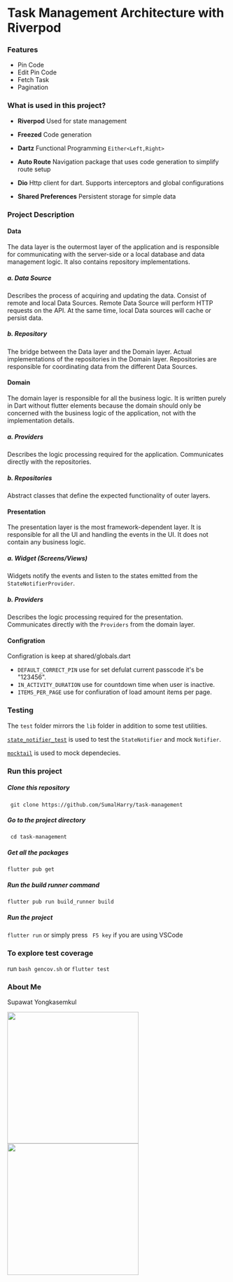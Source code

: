 # Task Management Architecture with Riverpod

### Features

- Pin Code
- Edit Pin Code
- Fetch Task
- Pagination

### What is used in this project?

- **Riverpod**
  Used for state management
- **Freezed**
  Code generation

- **Dartz**
  Functional Programming `Either<Left,Right>`
- **Auto Route**
  Navigation package that uses code generation to simplify route setup
- **Dio**
  Http client for dart. Supports interceptors and global configurations
- **Shared Preferences**
  Persistent storage for simple data

### Project Description

#### Data

The data layer is the outermost layer of the application and is responsible for communicating with the server-side or a local database and data management logic. It also contains repository implementations.

##### a. Data Source

Describes the process of acquiring and updating the data.
Consist of remote and local Data Sources. Remote Data Source will perform HTTP requests on the API. At the same time, local Data sources will cache or persist data.

##### b. Repository

The bridge between the Data layer and the Domain layer.
Actual implementations of the repositories in the Domain layer. Repositories are responsible for coordinating data from the different Data Sources.

#### Domain

The domain layer is responsible for all the business logic. It is written purely in Dart without flutter elements because the domain should only be concerned with the business logic of the application, not with the implementation details.

##### a. Providers

Describes the logic processing required for the application.
Communicates directly with the repositories.

##### b. Repositories

Abstract classes that define the expected functionality of outer layers.

#### Presentation

The presentation layer is the most framework-dependent layer. It is responsible for all the UI and handling the events in the UI. It does not contain any business logic.

##### a. Widget (Screens/Views)

Widgets notify the events and listen to the states emitted from the `StateNotifierProvider`.

##### b. Providers

Describes the logic processing required for the presentation.
Communicates directly with the `Providers` from the domain layer.


#### Configration

Configration is keep at shared/globals.dart

  - `DEFAULT_CORRECT_PIN` use for set defulat current passcode it's be "123456".
  - `IN_ACTIVITY_DURATION` use for countdown time when user is inactive.
  - `ITEMS_PER_PAGE` use for confiuration of load amount items per page.

### Testing

The `test` folder mirrors the `lib` folder in addition to some test utilities.

[`state_notifier_test`](https://pub.dev/packages/state_notifier_test) is used to test the `StateNotifier` and mock `Notifier`.

[`mocktail`](https://pub.dev/packages/mocktail) is used to mock dependecies.

### Run this project

##### Clone this repository

` git clone https://github.com/SumalHarry/task-management`

##### Go to the project directory

` cd task-management`

##### Get all the packages

`flutter pub get`

##### Run the build runner command

`flutter pub run build_runner build `

##### Run the project

`flutter run` or simply press ` F5 key` if you are using VSCode

### To explore test coverage
run  `bash gencov.sh` or `flutter test`

### About Me

Supawat Yongkasemkul

<img src="https://github.com/SumalHarry/task-management/assets/22361407/3abe1206-45da-4188-8036-d02e964ced53" width="300"> <img src="https://github.com/SumalHarry/task-management/assets/22361407/8b09ff38-0adf-46eb-a2dc-80ef47b86a4e" width="300"> 
